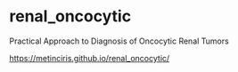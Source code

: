 # renal_oncocytic
Practical Approach to Diagnosis of Oncocytic Renal Tumors

https://metinciris.github.io/renal_oncocytic/

